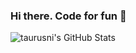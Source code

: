 ### Hi there. Code for fun 👋

<img align="left" alt="taurusni's GitHub Stats" src="https://github-readme-stats.vercel.app/api?username=taurusni&show_icons=true&hide_border=true&count_private=true" />

<!--
**taurusni/taurusni** is a ✨ _special_ ✨ repository because its `README.md` (this file) appears on your GitHub profile.

Here are some ideas to get you started:

- 🔭 I’m currently working on ...
- 🌱 I’m currently learning ...
- 👯 I’m looking to collaborate on ...
- 🤔 I’m looking for help with ...
- 💬 Ask me about ...
- 📫 How to reach me: ...
- 😄 Pronouns: ...
- ⚡ Fun fact: ...
-->
